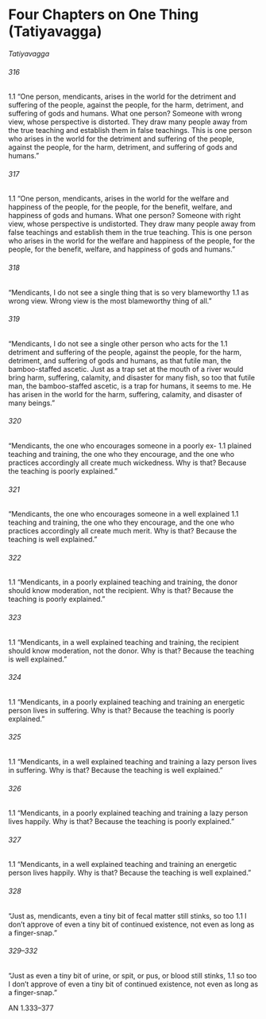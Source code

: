 # Four Chapters on One Thing (Tatiyavagga)
_Tatiyavagga_

###### 316

1.1 “One person, mendicants, arises in the world for the detriment and
suffering of the people, against the people, for the harm, detriment,
and suffering of gods and humans. What one person? Someone
with wrong view, whose perspective is distorted. They draw many
people away from the true teaching and establish them in false
teachings. This is one person who arises in the world for the detriment and suffering of the people, against the people, for the harm,
detriment, and suffering of gods and humans.”

###### 317

1.1 “One person, mendicants, arises in the world for the welfare and
happiness of the people, for the people, for the benefit, welfare,
and happiness of gods and humans. What one person? Someone
with right view, whose perspective is undistorted. They draw many
people away from false teachings and establish them in the true
teaching. This is one person who arises in the world for the welfare
and happiness of the people, for the people, for the benefit, welfare,
and happiness of gods and humans.”

###### 318

“Mendicants, I do not see a single thing that is so very blameworthy 1.1
as wrong view. Wrong view is the most blameworthy thing of all.”

###### 319

“Mendicants, I do not see a single other person who acts for the 1.1
detriment and suffering of the people, against the people, for the
harm, detriment, and suffering of gods and humans, as that futile
man, the bamboo-staffed ascetic. Just as a trap set at the mouth
of a river would bring harm, suffering, calamity, and disaster for
many fish, so too that futile man, the bamboo-staffed ascetic, is a
trap for humans, it seems to me. He has arisen in the world for the
harm, suffering, calamity, and disaster of many beings.”

###### 320

“Mendicants, the one who encourages someone in a poorly ex- 1.1
plained teaching and training, the one who they encourage, and the
one who practices accordingly all create much wickedness. Why is
that? Because the teaching is poorly explained.”

###### 321

“Mendicants, the one who encourages someone in a well explained 1.1
teaching and training, the one who they encourage, and the one
who practices accordingly all create much merit. Why is that?
Because the teaching is well explained.”
###### 322

1.1 “Mendicants, in a poorly explained teaching and training, the donor
should know moderation, not the recipient. Why is that? Because
the teaching is poorly explained.”

###### 323

1.1 “Mendicants, in a well explained teaching and training, the recipient
should know moderation, not the donor. Why is that? Because
the teaching is well explained.”

###### 324

1.1 “Mendicants, in a poorly explained teaching and training an energetic person lives in suffering. Why is that? Because the teaching
is poorly explained.”

###### 325

1.1 “Mendicants, in a well explained teaching and training a lazy person lives in suffering. Why is that? Because the teaching is well
explained.”

###### 326

1.1 “Mendicants, in a poorly explained teaching and training a lazy
person lives happily. Why is that? Because the teaching is poorly
explained.”

###### 327

1.1 “Mendicants, in a well explained teaching and training an energetic
person lives happily. Why is that? Because the teaching is well
explained.”
###### 328

“Just as, mendicants, even a tiny bit of fecal matter still stinks, so too 1.1
I don’t approve of even a tiny bit of continued existence, not even
as long as a finger-snap.”

###### 329–332

“Just as even a tiny bit of urine, or spit, or pus, or blood still stinks, 1.1
so too I don’t approve of even a tiny bit of continued existence, not
even as long as a finger-snap.”

AN 1.333–377

